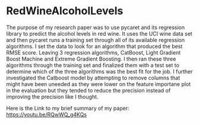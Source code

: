 # RedWineAlcoholLevels

The purpose of my research paper was to use pycaret and its regression library to predict the alcohol levels in red wine. It uses the UCI wine data set and then pycaret runs a training set through all of its available regression algorithms. I set the data to look for an algorithm that produced the best RMSE score. Leaving 3 regression algorithms, CatBoost, Light Gradient Boost Machine and Extreme Gradient Boosting. I then ran these three algorithms through the training set and finalized them with a test set to determine which of the three algorithms was the best fit for the job. I further investigated the Catboost model by attempting to remove columns that might have been uneeded as they were lower on the feature importane plot in the evaluation but they tended to reduce the precision instead of improving the precision like I thought.

Here is the Link to my brief summary of my paper: https://youtu.be/RQwWQ_g4KQs
